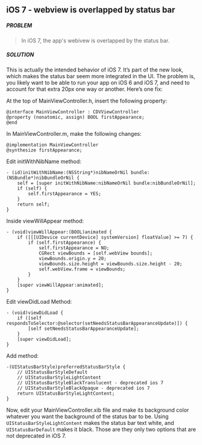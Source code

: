 ## iOS 7 - webview is overlapped by status bar

##### PROBLEM

>In iOS 7, the app's webivew is overlapped by the status bar.

##### SOLUTION

This is actually the intended behavior of iOS 7. It’s part of the new look, which makes the status bar seem more integrated in the UI.  The problem is, you likely want to be able to run your app on iOS 6 and iOS 7, and need to account for that extra 20px one way or another. Here’s one fix:

At the top of MainViewController.h, insert the following property:

```objc
@interface MainViewController : CDVViewController
@property (nonatomic, assign) BOOL firstAppearance;
@end
```
In MainViewController.m, make the following changes:
```objc
@implementation MainViewController
@synthesize firstAppearance;
```
Edit initWithNibName method:
```objc
- (id)initWithNibName:(NSString*)nibNameOrNil bundle:(NSBundle*)nibBundleOrNil {
    self = [super initWithNibName:nibNameOrNil bundle:nibBundleOrNil];
    if (self) {
        self.firstAppearance = YES;
    }
    return self;
}
```
Inside viewWillAppear method:
```objc
- (void)viewWillAppear:(BOOL)animated {
    if ([[[UIDevice currentDevice] systemVersion] floatValue] >= 7) {
        if (self.firstAppearance) {
            self.firstAppearance = NO;
            CGRect viewBounds = [self.webView bounds];
            viewBounds.origin.y = 20;
            viewBounds.size.height = viewBounds.size.height - 20;
            self.webView.frame = viewBounds;
        }
    }
    [super viewWillAppear:animated];
}
```
Edit viewDidLoad Method:
```objc
- (void)viewDidLoad {
    if ([self respondsToSelector:@selector(setNeedsStatusBarAppearanceUpdate)]) {
        [self setNeedsStatusBarAppearanceUpdate];
    }
    [super viewDidLoad];
}
```
Add method:
```objc
-(UIStatusBarStyle)preferredStatusBarStyle {
    // UIStatusBarStyleDefault
    // UIStatusBarStyleLightContent
    // UIStatusBarStyleBlackTranslucent - deprecated ios 7
    // UIStatusBarStyleBlackOpaque - deprecated ios 7
    return UIStatusBarStyleLightContent;
}
```
Now, edit your MainViewController.xib file and make its background color whatever you want the background of the status bar to be. Using `UIStatusBarStyleLightContent` makes the status bar text white, and `UIStatusBarDefault` makes it black. Those are they only two options that are not deprecated in iOS 7.
